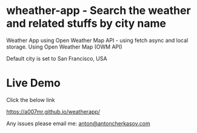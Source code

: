 # wheather-app - Search the weather and related stuffs by city name
Weather App using Open Weather Map API - using fetch async and local storage.
Using Open Weather Map (OWM API)

Default city is set to San Francisco, USA

# Live Demo

Click the below link

https://a007mr.github.io/weatherapp/

Any issues please email me: anton@antoncherkasov.com
